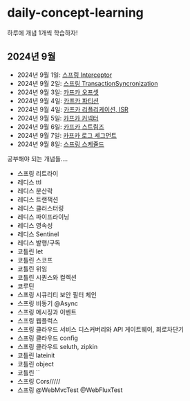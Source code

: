 # daily-concept-learning
하루에 개념 1개씩 학습하자! 

## 2024년 9월
- 2024년 9월 1일: [스프링 Interceptor](https://github.com/hiblue02/concept-learning-daily/blob/main/%EC%8A%A4%ED%94%84%EB%A7%81.md#%EC%8A%A4%ED%94%84%EB%A7%81-interceptor)
- 2024년 9월 2일: [스프링 TransactionSyncronization](https://github.com/hiblue02/concept-learning-daily/blob/main/%EC%8A%A4%ED%94%84%EB%A7%81.md#%EC%8A%A4%ED%94%84%EB%A7%81-transactionsynchronization)
- 2024년 9월 3일: [카프카 오프셋](https://github.com/hiblue02/concept-learning-daily/blob/main/%EC%B9%B4%ED%94%84%EC%B9%B4.md#%EC%B9%B4%ED%94%84%EC%B9%B4-offset)
- 2024년 9월 4일: [카프카 파티션](https://github.com/hiblue02/concept-learning-daily/blob/main/%EC%B9%B4%ED%94%84%EC%B9%B4.md#%EC%B9%B4%ED%94%84%EC%B9%B4-%ED%8C%8C%ED%8B%B0%EC%85%98)
- 2024년 9월 4일: [카프카 리플리케이션, ISR](https://github.com/hiblue02/concept-learning-daily/blob/main/%EC%B9%B4%ED%94%84%EC%B9%B4.md#%EC%B9%B4%ED%94%84%EC%B9%B4-%EB%A6%AC%ED%94%8C%EB%A6%AC%EC%BC%80%EC%9D%B4%EC%85%98%EA%B3%BC-isr)
- 2024년 9월 5일: [카프카 커넥터](https://github.com/hiblue02/concept-learning-daily/blob/main/%EC%B9%B4%ED%94%84%EC%B9%B4.md#%EC%B9%B4%ED%94%84%EC%B9%B4-%EC%BB%A4%EB%84%A5%ED%84%B0)
- 2024년 9월 6일: [카프카 스트림즈](https://github.com/hiblue02/daily-concept-learning/blob/main/%EC%B9%B4%ED%94%84%EC%B9%B4.md#%EC%B9%B4%ED%94%84%EC%B9%B4-%EC%8A%A4%ED%8A%B8%EB%A6%BC%EC%A6%88)
- 2024년 9월 7일: [카프카 로그 세그먼트](https://github.com/hiblue02/daily-concept-learning/blob/main/%EC%B9%B4%ED%94%84%EC%B9%B4.md#%EC%B9%B4%ED%94%84%EC%B9%B4-%EB%A1%9C%EA%B7%B8-%EC%84%B8%EA%B7%B8%EB%A8%BC%ED%8A%B8log-segment)
- 2024년 9월 8일: [스프링 스케쥴드](https://github.com/hiblue02/daily-concept-learning/blob/main/%EC%8A%A4%ED%94%84%EB%A7%81.md#%EC%8A%A4%ED%94%84%EB%A7%81-%EC%8A%A4%EC%BC%80%EC%A5%B4%EB%93%9C)

  
공부해야 되는 개념들....
- 스프링 리트라이
- 레디스 ttl
- 레디스 분산락
- 레디스 트랜잭션
- 레디스 클러스터링
- 레디스 파이프라이닝
- 레디스 영속성
- 레디스 Sentinel
- 레디스 발행/구독
- 코틀린 let
- 코틀린 스코프
- 코틀린 위임
- 코틀린 시퀀스와 컬렉션
- 코루틴
- 스프링 시큐리티 보안 필터 체인
- 스프링 비동기 @Async
- 스프링 메시징과 이벤트
- 스프링 웹플럭스
- 스프링 클라우드 서비스 디스커버리와 API 게이트웨이, 회로차단기 
- 스프링 클라우드 config
- 스프링 클라우드 seluth, zipkin
- 코틀린 lateinit
- 코틀린 object
- 코틀린 ``
- 스프링 Cors/////
- 스프링 @WebMvcTest @WebFluxTest
